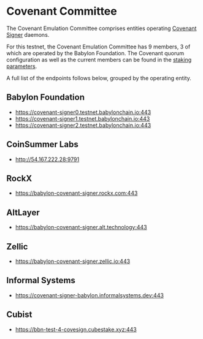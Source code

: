 # Covenant Committee

The Covenant Emulation Committee comprises entities operating
[Covenant Signer](https://github.com/babylonchain/covenant-signer) daemons.

For this testnet, the Covenant Emulation Committee has 9 members, 3 of which
are operated by the Babylon Foundation. The Covenant quorum configuration as
well as the current members can be found in the
[staking parameters](../parameters/global-config.json).

A full list of the endpoints follows below, grouped by the operating entity.

## Babylon Foundation

- https://covenant-signer0.testnet.babylonchain.io:443
- https://covenant-signer1.testnet.babylonchain.io:443
- https://covenant-signer2.testnet.babylonchain.io:443

## CoinSummer Labs

- http://54.167.222.28:9791

## RockX

- https://babylon-covenant-signer.rockx.com:443

## AltLayer

- https://babylon-covenant-signer.alt.technology:443

## Zellic

- https://babylon-covenant-signer.zellic.io:443

## Informal Systems

- https://covenant-signer-babylon.informalsystems.dev:443

## Cubist

- https://bbn-test-4-covesign.cubestake.xyz:443        
